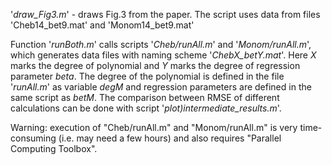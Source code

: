 '*draw_Fig3.m*'  - draws Fig.3 from the paper. The script uses data from  files 'Cheb14_bet9.mat' and 'Monom14_bet9.mat'

Function '*runBoth.m*' calls scripts '*Cheb/runAll.m*' and '*Monom/runAll.m*', which generates data files with naming scheme '*ChebX_betY.mat*'. Here *X* marks the degree of polynomial and *Y* marks the degree of regression parameter *beta*. The degree of the polynomial is defined in the file '*runAll.m*' as variable *degM* and regression parameters are defined in the same script as *betM*. The comparison between RMSE of different calculations can be done with script '*plot)intermediate_results.m*'.

Warning: execution of "Cheb/runAll.m" and "Monom/runAll.m" is very time-consuming (i.e. may need a few hours) and also requires "Parallel Computing Toolbox".
